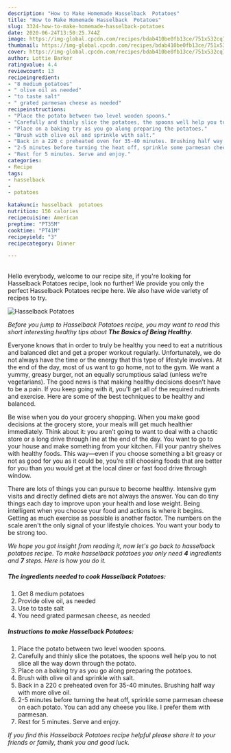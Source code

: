 ```yaml
---
description: "How to Make Homemade Hasselback  Potatoes"
title: "How to Make Homemade Hasselback  Potatoes"
slug: 3324-how-to-make-homemade-hasselback-potatoes
date: 2020-06-24T13:50:25.744Z
image: https://img-global.cpcdn.com/recipes/bdab410be0fb13ce/751x532cq70/hasselback-potatoes-recipe-main-photo.jpg
thumbnail: https://img-global.cpcdn.com/recipes/bdab410be0fb13ce/751x532cq70/hasselback-potatoes-recipe-main-photo.jpg
cover: https://img-global.cpcdn.com/recipes/bdab410be0fb13ce/751x532cq70/hasselback-potatoes-recipe-main-photo.jpg
author: Lottie Barker
ratingvalue: 4.4
reviewcount: 13
recipeingredient:
- "8 medium potatoes"
- " olive oil as needed"
- "to taste salt"
- " grated parmesan cheese as needed"
recipeinstructions:
- "Place the potato between two level wooden spoons."
- "Carefully and thinly slice the potatoes, the spoons well help you to not slice all the way down through the potato."
- "Place on a baking try as you go along preparing the potatoes."
- "Brush with olive oil and sprinkle with salt."
- "Back in a 220 c preheated oven for 35-40 minutes. Brushing half way with more olive oil."
- "2-5 minutes before turning the heat off, sprinkle some parmesan cheese on each potato. You can add any cheese you like. I prefer them with parmesan."
- "Rest for 5 minutes. Serve and enjoy."
categories:
- Recipe
tags:
- hasselback
- 
- potatoes

katakunci: hasselback  potatoes 
nutrition: 156 calories
recipecuisine: American
preptime: "PT35M"
cooktime: "PT41M"
recipeyield: "3"
recipecategory: Dinner

---
```

<br>
Hello everybody, welcome to our recipe site, if you're looking for Hasselback  Potatoes recipe, look no further! We provide you only the perfect Hasselback  Potatoes recipe here. We also have wide variety of recipes to try.
<br>


![Hasselback  Potatoes](https://img-global.cpcdn.com/recipes/bdab410be0fb13ce/751x532cq70/hasselback-potatoes-recipe-main-photo.jpg)

<i>Before you jump to Hasselback  Potatoes recipe, you may want to read this short interesting healthy tips about <strong>The Basics of Being Healthy</strong>.</i>

Everyone knows that in order to truly be healthy you need to eat a nutritious and balanced diet and get a proper workout regularly. Unfortunately, we do not always have the time or the energy that this type of lifestyle involves. At the end of the day, most of us want to go home, not to the gym. We want a yummy, greasy burger, not an equally scrumptious salad (unless we’re vegetarians). The good news is that making healthy decisions doesn’t have to be a pain. If you keep going with it, you'll get all of the required nutrients and exercise. Here are some of the best techniques to be healthy and balanced.

Be wise when you do your grocery shopping. When you make good decisions at the grocery store, your meals will get much healthier immediately. Think about it: you aren’t going to want to deal with a chaotic store or a long drive through line at the end of the day. You want to go to your house and make something from your kitchen. Fill your pantry shelves with healthy foods. This way—even if you choose something a bit greasy or not as good for you as it could be, you’re still choosing foods that are better for you than you would get at the local diner or fast food drive through window.

There are lots of things you can pursue to become healthy. Intensive gym visits and directly defined diets are not always the answer. You can do tiny things each day to improve upon your health and lose weight. Being intelligent when you choose your food and actions is where it begins. Getting as much exercise as possible is another factor. The numbers on the scale aren't the only signal of your lifestyle choices. You want your body to be strong too. 


<i>We hope you got insight from reading it, now let's go back to hasselback  potatoes recipe. To make hasselback  potatoes you only need <strong>4</strong> ingredients and <strong>7</strong> steps. Here is how you do it.
</i>

##### The ingredients needed to cook Hasselback  Potatoes:

1. Get 8 medium potatoes
1. Provide  olive oil, as needed
1. Use to taste salt
1. You need  grated parmesan cheese, as needed


##### Instructions to make Hasselback  Potatoes:

1. Place the potato between two level wooden spoons.
1. Carefully and thinly slice the potatoes, the spoons well help you to not slice all the way down through the potato.
1. Place on a baking try as you go along preparing the potatoes.
1. Brush with olive oil and sprinkle with salt.
1. Back in a 220 c preheated oven for 35-40 minutes. Brushing half way with more olive oil.
1. 2-5 minutes before turning the heat off, sprinkle some parmesan cheese on each potato. You can add any cheese you like. I prefer them with parmesan.
1. Rest for 5 minutes. Serve and enjoy.


<i>If you find this Hasselback  Potatoes recipe helpful please share it to your friends or family, thank you and good luck.</i>
